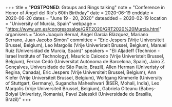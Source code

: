 +++
title = "<b>POSTPONED</b>: Groups and Rings talking"
note = "Conference in Honor of Ángel del Río's 60th Birthday"
date = 2020-06-19
enddate = 2020-06-20
dates = "June 19 - 20, 2020"
dateadded = 2020-02-19
location = "University of Murcia, Spain"
webpage = "https://www.um.es/congresosalge/GRT2020/GRT2020%20Murcia.html"
organisers = "José Joaquín Bernal, Àngel García Blàzquez, Mariano Serrano, Juan Jacobo Simón"
committee = "Eric Jespers (Vrije Universiteit Brussel, Belgium), Leo Margolis (Vrije Univeristeit Brussel, Belgium), Manuel Ruiz (Universidad de Murcia, Spain)"
speakers = "Eli Aljadeff (Technion - Israel Institute of Technology), Mauricio Caicedo (Vrije Univeristeit Brussel, Belgium), Ferran Cedó (Universitat Autònoma de Barcelona, Spain), Jairo Z. Gonçalves, Universidade de São Paulo, Brazil), Allen Herman (Univeristy of Regina, Canada), Eric Jespers (Vrije Universiteit Brussel, Belgium), Ann Kiefer (Vrije Universiteit Brussel, Belgium), Wolfgang Kimmerle (University of Stuttgart, Germany), Sugandha Maheshwari (IISER, Mohali, India), Leo Margolis (Vrije Universiteit Brussel, Belgium), Gabriela Olteanu (Babe&#537;-Bolyai Univeristy, Romania), Pavel Zalesskii (Universidade de Brasília, Brazil)"
+++
